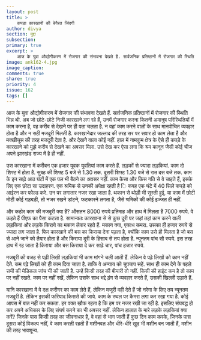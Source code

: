 ```yaml
---
layout: post
title: >
    कपड़ा कारखानों की बेगैरत जिंदगी
author: divya
section: मुद्दा
subsection:
primary: true
excerpt: >
    आज के युवा औद्योगीकरण में रोजगार की संभावना देखते हैं. सार्वजनिक प्रतिष्ठानों में रोजगार की स्थिति भिन्न थी. अब जो छोटे-छोटे निजी कारखाने लग रहे हैं, उनमें रोजगार करना कितनी अमानुष परिस्थितियों में काम करना है, वह करीब से देखने पर ही पता चलता है.
image: ank162-4.jpg
image_caption: 
comments: true
share: true
priority: 4
issue: 162
tags: []
---
```


आज के युवा औद्योगीकरण में रोजगार की संभावना देखते हैं. सार्वजनिक प्रतिष्ठानों में रोजगार की स्थिति भिन्न थी. अब जो छोटे-छोटे निजी कारखाने लग रहे हैं, उनमें रोजगार करना कितनी अमानुष परिस्थितियों में काम करना है, वह करीब से देखने पर ही पता चलता है. न वहां काम करने वालों के साथ मानवोचित व्यवहार होता है और न सही मजदूरी मिलती है. कारखानेदार जल्लाद की तरह सर पर सवार हो काम लेता है और मक्खीचूस की तरह मजदूरी देता है. और देखने वाला कोई नहीं. हाल में नामकुम क्षेत्र के ऐसे ही कपड़े के कारखाने को मुझे करीब से देखने का अवसर मिला. उसे देख कर ऐसा लगा कि श्रम कानून जैसी कोई चीज अपने झारखंड राज्य में है ही नहीं.

उस कारखाना में करीबन एक हजार युवक युवतियां काम करते हैं. लड़कों से ज्यादा लड़कियां. काम दो शिफ्ट में होता है. सुबह की शिफ्ट 5 बजे से 1.30 तक. दूसरी शिफ्ट 1.30 बजे से रात दस बजे तक. काम के इन साढ़े आठ घंटों में एक पल भी बैठने का अवसर नहीं. काम कैसा और किस गति से वे चाहते हैं, इसके लिए एक छोटा सा उदाहरण. एक श्रमिक से उनकी अपेक्षा रहती है ि कवह एक घंटे में 40 सिले कपड़े को आईरन कर फोल्ड करे. उन पर लगातार नजर रखा जाता है. थकान से थोड़ी भी सुस्ती हुई, या काम में छोटी मोटी कोई गड़बड़ी, तो नजर रखने डांटने, फटकारने लगता है, जैसे श्रमिकों की कोई इज्जत ही नहीं.

और कठोर काम की मजदूरी क्या है? औसतन 8000 रुपये प्रतिमाह और हाथ में मिलता है 7000 रुपये. वे कहते हैं पीएफ का पैसा कटता है. सामान्यतः कारखाना से से कुछ दूरी पर जहां तहां काम करने वाली लड़कियां और लड़के किराये का मकान लेकर रहते हैं. मकान क्या, एकाध कमरा. उसका ही हजार रुपये से ज्यादा लग जाता है. फिर कारखाने की बस का किराया देना पड़ता है, क्योंकि काम उसे ही मिलता है जो बस से आने जाने को तैयार होता है और किराया दूरी के हिसाब से तय होता है. न्यूनतम पांच सौ रुपये. इस तरह हाथ में रह जाता है किराया और बस किराया दे कर साढ़े चार, पांच हजार रुपये.

मजबूरी की वजह से पढ़ी लिखी लड़कियां भी काम मांगने चली आती हैं. लेकिन वे पढ़े लिखों को काम नहीं देते. कम पढ़े लिखों को ही काम दिया जाता है. ताकि वे अन्याय को चुपचाप सहें. साथ ही काम देने के पहले सभी की मेडिकल जांच भी की जाती है. उन्हें किसी तरह की बीमारी तो नहीं. किसी की हाईट कम है तो काम पर नहीं रखते. काम पर नहीं रखें, लेकिन उसके साथ भद्दे ढ़ंग से व्यवहार करते हैं, उसकी खिल्ली उड़ाते हैं.

यानि कारखाना में वे दक्ष करीगर का काम लेते हैं, लेकिन मजूरी वही देते हैं जो नरेगा के लिए तय न्यूनतम मजदूरी है. लेकिन इसकी फरियाद किससे की जाये. काम के स्थल पर कैमरा लगा कर रखा गया है. कोई आपस में बात नहीं कर सकता. हर वक्त खौफ रहता है कि हम पर नजर रखी जा रही है. इसलिए संघबद्ध हो कर अपने अधिकार के लिए संघर्ष करने का भी अवसर नहीं. लेकिन हालात के मारे लड़के लड़कियां क्या करें? जिनके पास किसी तरह का जीवनाधार है, वे वहां से भाग जाती हैं कुछ दिन काम करके, जिनके पास दूसरा कोई विकल्प नहीं, वे काम करती रहती हैं मशीनवत और धीरे-धीरे खुद भी मशीन बन जाती हैं, मशीन की तरह भावशून्य.